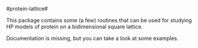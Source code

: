 #protein-lattice#

This package contains some (a few) routines that can be used for studying HP 
models of protein on a bidimensional square lattice.

Documentation is missing, but you can take a look at some examples.
